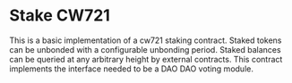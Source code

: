 # Stake CW721

This is a basic implementation of a cw721 staking contract. Staked
tokens can be unbonded with a configurable unbonding period. Staked
balances can be queried at any arbitrary height by external
contracts. This contract implements the interface needed to be a DAO
DAO voting module.

